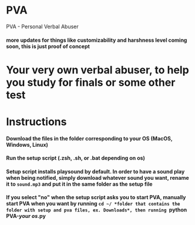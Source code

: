 # PVA
PVA - Personal Verbal Abuser
#### more updates for things like customizability and harshness level coming soon, this is just proof of concept
# Your very own verbal abuser, to help you study for finals or some other test
# Instructions
#### Download the files in the folder corresponding to your OS (MacOS, Windows, Linux)
#### Run the setup script (.zsh, .sh, or .bat depending on os)
#### Setup script installs playsound by default. In order to have a sound play when being notified, simply download whatever sound you want, rename it to `sound.mp3` and put it in the same folder as the setup file
#### If you select "no" when the setup script asks you to start PVA, manually start PVA when you want by running `cd ~/ *folder that contains the folder with setup and pva files, ex. Downloads*, then running `python PVA-*your os*.py

